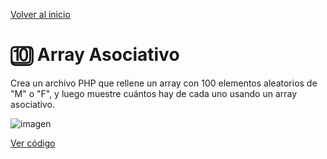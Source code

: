 [Volver al inicio](https://github.com/LoganNDE/Ejercicios-PHP/tree/main/1-Ejercicios/#readme)
# 🔟 Array Asociativo

Crea un archivo PHP que rellene un array con 100 elementos aleatorios de "M" o "F", y luego muestre cuántos hay de cada uno usando un array asociativo.

![imagen](https://github.com/user-attachments/assets/f947b18b-a99a-44b8-9012-d79b4acfc559)

[Ver código](https://github.com/LoganNDE/Ejercicios-PHP/tree/main/1-Ejercicios/arrayAsociativo/arrayAsociativo.php)

